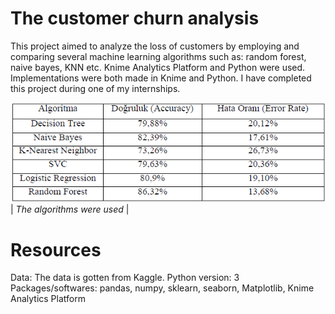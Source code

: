 # The customer churn analysis

This project aimed to analyze the loss of customers by employing and comparing several machine learning algorithms such as: random forest, naive bayes, KNN etc. Knime Analytics Platform and Python were used. Implementations were both made in Knime and Python. I have completed this project during one of my internships.

![The algorithms used](Images/algorithms.PNG "The algorithms were used")
| *The algorithms were used* |

# Resources

Data: The data is gotten from Kaggle.
Python version: 3
Packages/softwares: pandas, numpy, sklearn, seaborn, Matplotlib, Knime Analytics Platform


